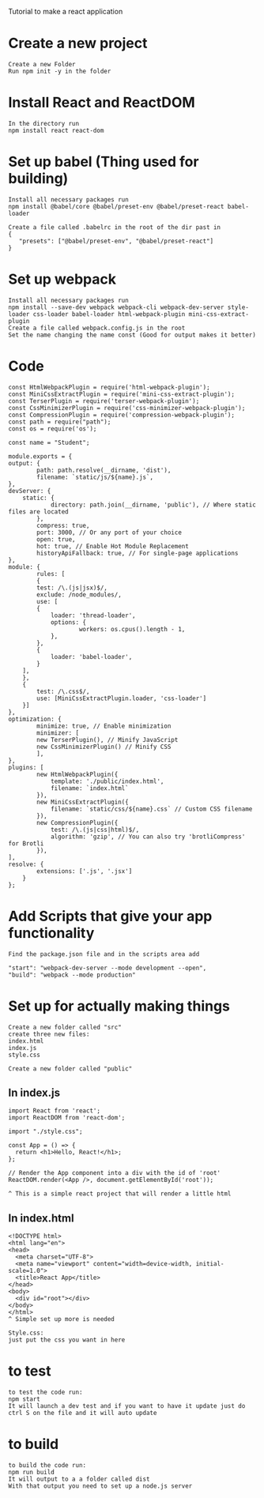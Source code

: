 Tutorial to make a react application 

# Create a new project
	Create a new Folder
	Run npm init -y in the folder 

# Install React and ReactDOM
	In the directory run 
	npm install react react-dom

# Set up babel (Thing used for building)
	Install all necessary packages run 
 	npm install @babel/core @babel/preset-env @babel/preset-react babel-loader
  
	Create a file called .babelrc in the root of the dir past in 
	{
  	   "presets": ["@babel/preset-env", "@babel/preset-react"]
	}

# Set up webpack
    Install all necessary packages run 
    npm install --save-dev webpack webpack-cli webpack-dev-server style-loader css-loader babel-loader html-webpack-plugin mini-css-extract-plugin
    Create a file called webpack.config.js in the root
    Set the name changing the name const (Good for output makes it better) 

   # Code
	const HtmlWebpackPlugin = require('html-webpack-plugin');
	const MiniCssExtractPlugin = require('mini-css-extract-plugin');
	const TerserPlugin = require('terser-webpack-plugin');
	const CssMinimizerPlugin = require('css-minimizer-webpack-plugin');
	const CompressionPlugin = require('compression-webpack-plugin');
	const path = require("path"); 
	const os = require('os');

	const name = "Student";

	module.exports = {
  	output: {
    	  	path: path.resolve(__dirname, 'dist'), 
    		filename: `static/js/${name}.js`,
  	},
  	devServer: {
		static: {
      			directory: path.join(__dirname, 'public'), // Where static files are located
    		},
    		compress: true,
    		port: 3000, // Or any port of your choice
    		open: true,
    		hot: true, // Enable Hot Module Replacement
    		historyApiFallback: true, // For single-page applications
  	},
  	module: {
    		rules: [
    		{
      		test: /\.(js|jsx)$/,
      		exclude: /node_modules/,
      		use: [
        	{
          		loader: 'thread-loader',
          		options: {
            			workers: os.cpus().length - 1,
          		},
        	},
        	{
          		loader: 'babel-loader',
        	}
      	],
    	},
    	{
      		test: /\.css$/,
      		use: [MiniCssExtractPlugin.loader, 'css-loader']
    	}]
  	},
  	optimization: {
    		minimize: true, // Enable minimization
    		minimizer: [
      		new TerserPlugin(), // Minify JavaScript
      		new CssMinimizerPlugin() // Minify CSS
    		],
  	},
  	plugins: [
    		new HtmlWebpackPlugin({
      			template: './public/index.html',
      			filename: `index.html`
    		}),
    		new MiniCssExtractPlugin({
     			filename: `static/css/${name}.css` // Custom CSS filename
    		}),
    		new CompressionPlugin({
     			test: /\.(js|css|html)$/,
      			algorithm: 'gzip', // You can also try 'brotliCompress' for Brotli
    		}),
  	],
  	resolve: {
    		extensions: ['.js', '.jsx']
  		}
	};

# Add Scripts that give your app functionality 
	Find the package.json file and in the scripts area add
 
	"start": "webpack-dev-server --mode development --open",
  	"build": "webpack --mode production"	

# Set up for actually making things
	Create a new folder called "src"
	create three new files:
	index.html
	index.js
	style.css

  	Create a new folder called "public"
	
## In index.js
	import React from 'react';
	import ReactDOM from 'react-dom';

	import "./style.css";

	const App = () => {
  	  return <h1>Hello, React!</h1>;
	};

	// Render the App component into a div with the id of 'root'
	ReactDOM.render(<App />, document.getElementById('root'));
 
	^ This is a simple react project that will render a little html 
 
## In index.html
	<!DOCTYPE html>
	<html lang="en">
	<head>
  	  <meta charset="UTF-8">
  	  <meta name="viewport" content="width=device-width, initial-scale=1.0">
  	  <title>React App</title>
	</head>
	<body>
  	  <div id="root"></div>
	</body>
	</html>
	^ Simple set up more is needed

	Style.css:
	just put the css you want in here
	
# to test 
	to test the code run: 
	npm start
	It will launch a dev test and if you want to have it update just do ctrl S on the file and it will auto update
	
# to build
	to build the code run: 
	npm run build
	It will output to a a folder called dist 
	With that output you need to set up a node.js server 

